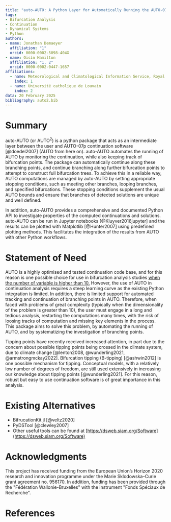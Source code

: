 ```yaml
---
title: "auto-AUTO: A Python Layer for Automatically Running the AUTO-07p Continuation Software"
tags:
- Bifurcation Analysis
- Continuation
- Dynamical Systems
- Python
authors:
- name: Jonathan Demaeyer
  affiliation: "1"
  orcid: 0000-0002-5098-404X
- name: Oisín Hamilton
  affiliation: "1, 2"
  orcid: 0000-0002-0447-1657
affiliations:
  - name: Meteorological and Climatological Information Service, Royal Meteorological Institute of Belgium, Brussels, Belgium
    index: 1
  - name: Université catholique de Louvain
    index: 2
data: 20 February 2025
bibliography: auto2.bib
---
```




# Summary

auto-AUTO (or AUTO$^2$) is a python package that acts as an intermediate layer between the user and AUTO-07p continuation 
software [@doedel2007] (AUTO from here on). auto-AUTO automates the running of AUTO by monitoring the continuation, 
while also keeping track of bifurcation points. 
The package can automatically continue along these branching points, and continue branching along further bifurcation points 
to attempt to construct full bifurcation trees. To achieve this in a reliable way, AUTO computations are managed by auto-AUTO 
by setting appropriate stopping conditions, such as meeting other branches, looping branches, and specified bifurcations. 
These stopping conditions supplement the usual AUTO bounds and ensure that branches of detected solutions are unique and well 
defined.

In addition, auto-AUTO provides a comprehensive and documented Python API to investigate properties of the computed 
continuations and solutions. auto-AUTO can be run in Jupyter 
notebooks [@Kluyver2016jupyter] and the results can be plotted with Matplotlib [@Hunter2007] using predefined plotting methods.
This facilitates the integration of the results from AUTO with other Python workflows. 



# Statement of Need

AUTO is a highly optimised and tested continuation code base, and for this reason is one possible choice for use in 
bifurcation analysis studies [when the number of variable is higher than 10.](https://youtu.be/4n8iGysPgus?si=LxoJamGKU7JQ8Be5&t=3601)
However, the use of AUTO in continuation analysis requires a steep learning curve as the existing Python integration 
is limited. 
In addition, there is limited support for automated tracking and continuation of branching points in AUTO.
Therefore, when faced with problems of great complexity (typically when the dimensionality of the problem is greater than 10), 
the user must engage in a long and tedious analysis, restarting the computations many times, with the risk of loosing tracks of 
computation and missing key elements in the process.
This package aims to solve this problem, by automating the running of AUTO, and by systematizing the investigation of branching points.

Tipping points have recently received increased attention, in part due to the concern about possible tipping points being crossed in the climate system, due to climate change [@lenton2008, @wunderling2021, @armstrongmckay2022]. Bifurcation tipping (B-tipping) [@ashwin2012] is one possible mechanism for tipping. Conceptual models, with a relatively low number of degrees of freedom, are still used extensively in increasing our knowledge about tipping points [@wunderling2021]. For this reason, robust but easy to use continuation software is of great importance in this analysis.






# Existing Alternatives

* BifrucationKit.jl [@veltz2020]
* PyDSTool [@clewley2007]
* Other useful tools can be found at [https://dsweb.siam.org/Software](https://dsweb.siam.org/Software)



# Acknowledgments

This project has received funding from the European Union’s Horizon 2020 research and innovation programme under 
the Marie Sklodowska–Curie grant agreement no. 956170. 
In addition, funding has been provided through the "Fédération Wallonie-Bruxelles" with the 
instrument "Fonds Spéciaux de Recherche".



#  References





